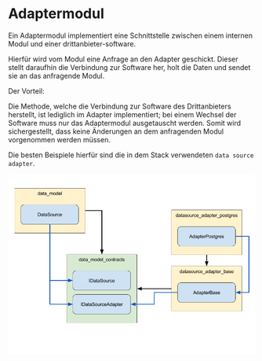 # Adaptermodul

Ein Adaptermodul implementiert eine Schnittstelle zwischen einem internen Modul und einer drittanbieter-software.

Hierfür wird vom Modul eine Anfrage an den Adapter geschickt. Dieser stellt daraufhin die Verbindung zur Software her, holt die Daten und sendet sie an 
das anfragende Modul.

Der Vorteil:

Die Methode, welche die Verbindung zur Software des Drittanbieters herstellt, ist lediglich im Adapter implementiert; bei einem Wechsel der Software muss nur das Adaptermodul ausgetauscht werden.
Somit wird sichergestellt, dass keine Änderungen an dem anfragenden Modul vorgenommen werden müssen.

Die besten Beispiele hierfür sind die in dem Stack verwendeten `data source adapter`.

![Adapter](images/adapters.png)
